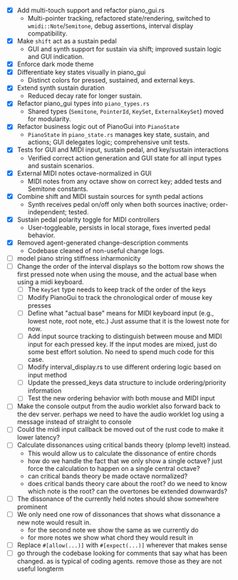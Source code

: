 - [x] Add multi-touch support and refactor piano_gui.rs
  - Multi-pointer tracking, refactored state/rendering, switched to `wmidi::Note`/`Semitone`, debug assertions, interval display compatibility.
- [x] Make `shift` act as a sustain pedal
  - GUI and synth support for sustain via shift; improved sustain logic and GUI indication.
- [x] Enforce dark mode theme
- [x] Differentiate key states visually in piano_gui
  - Distinct colors for pressed, sustained, and external keys.
- [x] Extend synth sustain duration
  - Reduced decay rate for longer sustain.
- [x] Refactor piano_gui types into `piano_types.rs`
  - Shared types (`Semitone`, `PointerId`, `KeySet`, `ExternalKeySet`) moved for modularity.
- [x] Refactor business logic out of PianoGui into `PianoState`
  - `PianoState` in `piano_state.rs` manages key state, sustain, and actions; GUI delegates logic; comprehensive unit tests.
- [x] Tests for GUI and MIDI input, sustain pedal, and key/sustain interactions
  - Verified correct action generation and GUI state for all input types and sustain scenarios.
- [x] External MIDI notes octave-normalized in GUI
  - MIDI notes from any octave show on correct key; added tests and Semitone constants.
- [x] Combine shift and MIDI sustain sources for synth pedal actions
  - Synth receives pedal on/off only when both sources inactive; order-independent; tested.
- [x] Sustain pedal polarity toggle for MIDI controllers
  - User-toggleable, persists in local storage, fixes inverted pedal behavior.
- [x] Removed agent-generated change-description comments
  - Codebase cleaned of non-useful change logs.
- [ ] model piano string stiffness inharmonicity
- [ ] Change the order of the interval displays so the bottom row shows the first pressed note when using the mouse, and the actual base when using a midi keyboard.
  - [ ] The `KeySet` type needs to keep track of the order of the keys
  - [ ] Modify PianoGui to track the chronological order of mouse key presses
  - [ ] Define what "actual base" means for MIDI keyboard input (e.g., lowest note, root note, etc.) Just assume that it is the lowest note for now.
  - [ ] Add input source tracking to distinguish between mouse and MIDI input for each pressed key. If the input modes are mixed, just do some best effort solution. No need to spend much code for this case.
  - [ ] Modify interval_display.rs to use different ordering logic based on input method
  - [ ] Update the pressed_keys data structure to include ordering/priority information
  - [ ] Test the new ordering behavior with both mouse and MIDI input
- [ ] Make the console output from the audio worklet also forward back to the dev server. perhaps we need to have the audio worklet log using a message instead of straight to console
- [ ] Could the midi input callback be moved out of the rust code to make it lower latency?
- [ ] Calculate dissonances using critical bands theory (plomp levelt) instead.
    - This would allow us to calculate the dissonance of entire chords
    - how do we handle the fact that we only show a single octave? just force the calculation to happen on a single central octave?
    - can critical bands theory be made octave normalized?
    - does critical bands theory care about the root? do we need to know which note is the root? can the overtones be extended downwards?
- [ ] The dissonance of the currently held notes should show somewhere prominent
- [ ] We only need one row of dissonances that shows what dissonance a new note would result in.
    - for the second note we show the same as we currently do
    - for more notes we show what chord they would result in
- [ ] Replace `#[allow(...)]` with `#[expect(...)]` wherever that makes sense
- [ ] go through the codebase looking for comments that say what has been changed. as is typical of coding agents. remove those as they are not useful longterm
